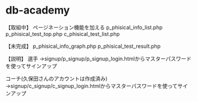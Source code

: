 # db-academy

【取組中】
ページネーション機能を加える
p_phisical_info_list.php
p_phisical_test_top.php
c_phisical_test_list.php

【未完成】
p_phisical_info_graph.php
p_phisical_test_result.php

【説明】
選手
→signup/p_signup/p_signup_login.htmlからマスターパスワードを使ってサインアップ

コーチ(久保田さんのアカウントは作成済み)
→signup/c_signup/c_signup_login.htmlからマスターパスワードを使ってサインアップ